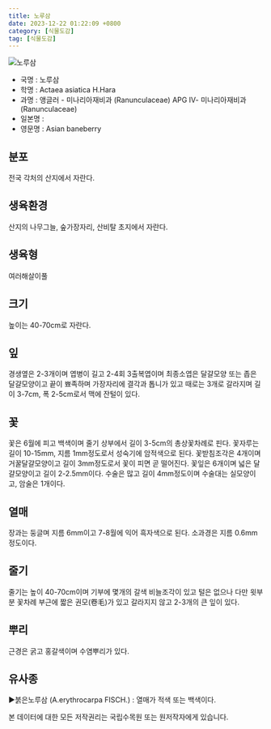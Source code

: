 ```yaml
---
title: 노루삼
date: 2023-12-22 01:22:09 +0800
category: [식물도감]
tag: [식물도감]
---
```




![노루삼](/fileUpload/plants/basic/Ranunculaceae/Actaea/19134/1_th2.JPG)
- 국명 : 노루삼
- 학명 : Actaea asiatica H.Hara
- 과명 : 앵글러 - 미나리아재비과 (Ranunculaceae) APG Ⅳ- 미나리아재비과 (Ranunculaceae)
- 일본명 : 
- 영문명 : Asian baneberry


## 분포
전국 각처의 산지에서 자란다.
## 생육환경
산지의 나무그늘, 숲가장자리, 산비탈 초지에서 자란다.
## 생육형
여러해살이풀 
## 크기
높이는 40-70cm로 자란다.
## 잎
경생옆은 2-3개이며 엽병이 길고 2-4회 3출복엽이며 최종소엽은 달걀모양 또는 좁은 달걀모양이고 끝이 뾰족하며 가장자리에 결각과 톱니가 있고 때로는 3개로 갈라지며 길이 3-7cm, 폭 2-5cm로서 맥에 잔털이 있다.
## 꽃
꽃은 6월에 피고 백색이며 줄기 상부에서 길이 3-5cm의 총상꽃차례로 핀다. 꽃자루는 길이 10-15mm, 지름 1mm정도로서 성숙기에 암적색으로 된다. 꽃받침조각은 4개이며 거꿀달걀모양이고 길이 3mm정도로서 꽃이 피면 곧 떨어진다. 꽃잎은 6개이며 넓은 달걀모양이고 길이 2-2.5mm이다. 수술은 많고 길이 4mm정도이며 수술대는 실모양이고, 암술은 1개이다.
## 열매
장과는 둥글며 지름 6mm이고 7-8월에 익어 흑자색으로 된다. 소과경은 지름 0.6mm정도이다.
## 줄기
줄기는 높이 40-70cm이며 기부에 몇개의 갈색 비늘조각이 있고 털은 없으나 다만 윗부분 꽃차례 부근에 짧은 권모(卷毛)가 있고 갈라지지 않고 2-3개의 큰 잎이 있다.
## 뿌리
근경은 굵고 홍갈색이며 수염뿌리가 있다.
## 유사종
▶붉은노루삼 (A.erythrocarpa FISCH.) : 열매가 적색 또는 백색이다.






본 데이터에 대한 모든 저작권리는 국립수목원 또는 원저작자에게 있습니다.
